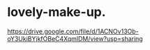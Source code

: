 # lovely-make-up.
https://drive.google.com/file/d/1ACNOv13Ob-oY3UkiBYjkfOBeC4XqmlDM/view?usp=sharing
